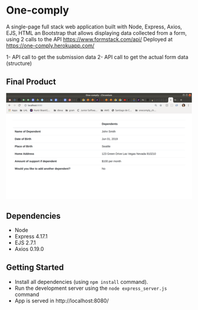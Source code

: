 

# One-comply

A single-page full stack web application built with Node, Express, Axios, EJS, HTML an Bootstrap that allows displaying data collected from a form, using 2 calls to the API https://www.formstack.com/api/
Deployed at https://one-comply.herokuapp.com/

1- API call to get the submission data
2- API call to get the actual form data (structure)


## Final Product
!["Screenshot of the index page"](https://github.com/karinalop/one-comply/blob/master/docs/index.png)



## Dependencies

* Node
* Express 4.17.1
* EJS 2.7.1
* Axios 0.19.0

## Getting Started

* Install all dependencies (using `npm install` command).
* Run the development server using the `node express_server.js` command
* App is served in http://localhost:8080/

